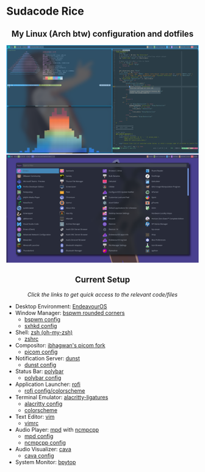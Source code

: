 # Sudacode Rice

<div align="center">

## My Linux (Arch btw) configuration and dotfiles

![my rice](screenshots/rice.png)
![application launcher](screenshots/app_launcher.png)

## Current Setup

_Click the links to get quick access to the relevant code/files_

</div>

- Desktop Environment: [EndeavourOS](https://endeavouros.com/)
- Window Manager: [bspwm rounded corners](https://github.com/j-james/bspwm-rounded-corners)
  - [bspwm config](bspwm/bspwmrc)
  - [sxhkd config](sxhkd/sxhkdrc)
- Shell: [zsh (oh-my-zsh)](https://ohmyz.sh/)
  - [zshrc](dotfiles/.zshrc)
- Compositor: [ibhagwan's picom fork](https://github.com/ibhagwan/picom)
  - [picom config](picom/picom-hightransparency.conf)
- Notification Server: [dunst](https://github.com/dunst-project/dunst)
  - [dunst config](dunst/dunstrc)
- Status Bar: [polybar](https://github.com/polybar/polybar)
  - [polybar config](polybar-themes/sblocks/config.ini)
- Application Launcher: [rofi](https://github.com/davatorium/rofi)
  - [rofi config/colorscheme](rofi/config.rasi)
- Terminal Emulator: [alacritty-ligatures](https://aur.archlinux.org/packages/alacritty-ligatures/)
  - [alacritty config](alacritty/alacritty.yml)
  - [colorscheme](alacritty/doom_one.yml)
- Text Editor: [vim](https://www.vim.org/)
  - [vimrc](dotfiles/.vimrc)
- Audio Player: [mpd](https://www.musicpd.org/) with [ncmpcpp](https://github.com/ncmpcpp/ncmpcpp)
  - [mpd config](mpd/mpd.conf)
  - [ncmpcpp config](ncmpcpp/ncmpcpp.config)
- Audio Visualizer: [cava](https://github.com/karlstav/cava)
  - [cava config](cava/cavaconfig)
- System Monitor: [bpytop](https://github.com/aristocratos/bpytop)
